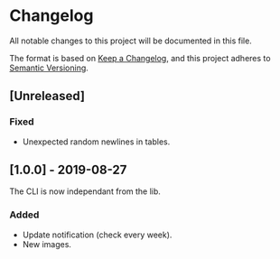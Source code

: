 # Changelog
All notable changes to this project will be documented in this file.

The format is based on [Keep a Changelog](https://keepachangelog.com/en/1.0.0/),
and this project adheres to [Semantic Versioning](https://semver.org/spec/v2.0.0.html).

<!--Types of changes
### Added
### Changed
### Deprecated
### Removed
### Fixed
### Security -->

## [Unreleased]

### Fixed

- Unexpected random newlines in tables.

## [1.0.0] - 2019-08-27

The CLI is now independant from the lib.

### Added
- Update notification (check every week).
- New images.
